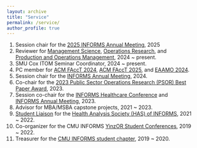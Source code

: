 ```yaml
---
layout: archive
title: "Service"
permalink: /service/
author_profile: true
---
```


1. Session chair for the [2025 INFORMS Annual Meeting](https://meetings.informs.org/wordpress/annual/?_gl=1%2A11eazyr%2A_gcl_au%2AMTkxMTgzNzgzMC4xNzQ0NTYzODcx), 2025
1. Reviewer for [Management Science](https://pubsonline.informs.org/journal/mnsc), [Operations Research](https://pubsonline.informs.org/journal/opre), and [Production and Operations Management](https://onlinelibrary.wiley.com/journal/19375956), 2024 ~ present.
1. SMU Cox ITOM Seminar Coordinator, 2024 ~ present.
1. PC member for [ACM FAccT 2024](https://facctconference.org/2024/), [ACM FAccT 2025](https://facctconference.org/2025/),  and [EAAMO 2024](https://conference.eaamo.org/).
1. Session chair for the [INFORMS Annual Meeting](https://meetings.informs.org/wordpress/seattle2024/), 2024.
1. Co-chair for the [2023 Public Sector Operations Research (PSOR) Best Paper Award](https://www.informs.org/Recognizing-Excellence/Community-Prizes/Public-Sector-O.R/Public-Sector-Operations-Research-Best-Paper-Award#:~:text=The%20INFORMS%20Public%20Sector%20Operations,application%20areas%20represented%20within%20PSOR.), 2023.
1. Session co-chair for the [INFORMS Healthcare Conference](https://meetings.informs.org/wordpress/healthcare2023/) and [INFORMS Annual Meeting](https://meetings.informs.org/wordpress/phoenix2023/), 2023.
1. Advisor for MBA/MSBA capstone projects, 2021 ~ 2023.
1. [Student Liaison](https://twitter.com/informshas/status/1496479890782175238) for the [Health Analysis Society (HAS) of INFORMS](https://connect.informs.org/healthapplications/about-us/about-has), 2021 ~ 2022.
1. Co-organizer for the CMU INFORMS [YinzOR Student Conferences](https://yinzor.cmuinforms.org/), 2019 ~ 2022.
1. Treasurer for the [CMU INFORMS student chapter](https://cmuinforms.org/people), 2019 ~ 2020.